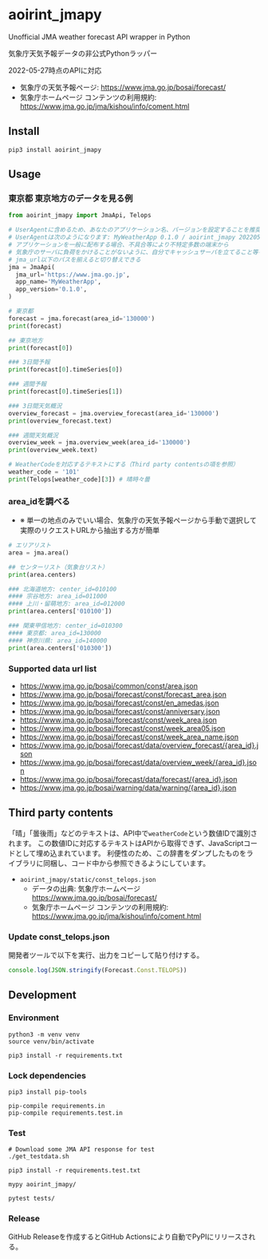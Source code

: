 # aoirint_jmapy

Unofficial JMA weather forecast API wrapper in Python

気象庁天気予報データの非公式Pythonラッパー

2022-05-27時点のAPIに対応

- 気象庁の天気予報ページ: <https://www.jma.go.jp/bosai/forecast/>
- 気象庁ホームページ コンテンツの利用規約: <https://www.jma.go.jp/jma/kishou/info/coment.html>

## Install
```shell
pip3 install aoirint_jmapy
```

## Usage
### 東京都 東京地方のデータを見る例

```python
from aoirint_jmapy import JmaApi, Telops

# UserAgentに含めるため、あなたのアプリケーション名、バージョンを設定することを推奨
# UserAgentは次のようになります: MyWeatherApp 0.1.0 / aoirint_jmapy 20220527.4
# アプリケーションを一般に配布する場合、不具合等により不特定多数の端末から
# 気象庁のサーバに負荷をかけることがないように、自分でキャッシュサーバを立てること等を推奨
# jma_url以下のパスを揃えると切り替えできる
jma = JmaApi(
  jma_url='https://www.jma.go.jp',
  app_name='MyWeatherApp',
  app_version='0.1.0',
)

# 東京都
forecast = jma.forecast(area_id='130000')
print(forecast)

## 東京地方
print(forecast[0])

### 3日間予報
print(forecast[0].timeSeries[0])

### 週間予報
print(forecast[0].timeSeries[1])

### 3日間天気概況
overview_forecast = jma.overview_forecast(area_id='130000')
print(overview_forecast.text)

### 週間天気概況
overview_week = jma.overview_week(area_id='130000')
print(overview_week.text)

# WeatherCodeを対応するテキストにする（Third party contentsの項を参照）
weather_code = '101'
print(Telops[weather_code][3]) # 晴時々曇
```

### area_idを調べる

- ※ 単一の地点のみでいい場合、気象庁の天気予報ページから手動で選択して実際のリクエストURLから抽出する方が簡単

```python
# エリアリスト
area = jma.area()

## センターリスト（気象台リスト）
print(area.centers)

### 北海道地方: center_id=010100
#### 宗谷地方: area_id=011000
#### 上川・留萌地方: area_id=012000
print(area.centers['010100'])

### 関東甲信地方: center_id=010300
#### 東京都: area_id=130000
#### 神奈川県: area_id=140000
print(area.centers['010300'])
```

### Supported data url list

- https://www.jma.go.jp/bosai/common/const/area.json
- https://www.jma.go.jp/bosai/forecast/const/forecast_area.json
- https://www.jma.go.jp/bosai/forecast/const/en_amedas.json
- https://www.jma.go.jp/bosai/forecast/const/anniversary.json
- https://www.jma.go.jp/bosai/forecast/const/week_area.json
- https://www.jma.go.jp/bosai/forecast/const/week_area05.json
- https://www.jma.go.jp/bosai/forecast/const/week_area_name.json
- https://www.jma.go.jp/bosai/forecast/data/overview_forecast/{area_id}.json
- https://www.jma.go.jp/bosai/forecast/data/overview_week/{area_id}.json
- https://www.jma.go.jp/bosai/forecast/data/forecast/{area_id}.json
- https://www.jma.go.jp/bosai/warning/data/warning/{area_id}.json

## Third party contents

「晴」「曇後雨」などのテキストは、API中で`weatherCode`という数値IDで識別されます。
この数値IDに対応するテキストはAPIから取得できず、JavaScriptコードとして埋め込まれています。
利便性のため、この辞書をダンプしたものをライブラリに同梱し、コード中から参照できるようにしています。

- `aoirint_jmapy/static/const_telops.json`
  - データの出典: 気象庁ホームページ <https://www.jma.go.jp/bosai/forecast/>
  - 気象庁ホームページ コンテンツの利用規約: <https://www.jma.go.jp/jma/kishou/info/coment.html>

### Update const_telops.json

開発者ツールで以下を実行、出力をコピーして貼り付けする。

```js
console.log(JSON.stringify(Forecast.Const.TELOPS))
```

## Development

### Environment

```shell
python3 -m venv venv
source venv/bin/activate

pip3 install -r requirements.txt
```

### Lock dependencies

```shell
pip3 install pip-tools

pip-compile requirements.in
pip-compile requirements.test.in
```

### Test

```shell
# Download some JMA API response for test
./get_testdata.sh

pip3 install -r requirements.test.txt

mypy aoirint_jmapy/

pytest tests/
```

### Release

GitHub Releaseを作成するとGitHub Actionsにより自動でPyPIにリリースされる。
